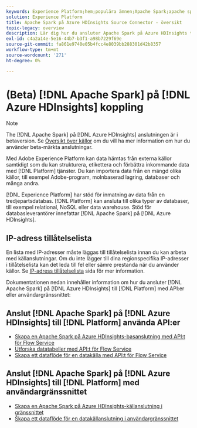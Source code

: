 ```yaml
---
keywords: Experience Platform;hem;populära ämnen;Apache Spark;apache spark;Azure HDInsights;azure hdinsights
solution: Experience Platform
title: Apache Spark på Azure HDInsights Source Connector - översikt
topic-legacy: overview
description: Lär dig hur du ansluter Apache Spark på Azure HDInsights till Adobe Experience Platform med API:er eller användargränssnittet.
exl-id: c4a2a14e-5e16-44b7-b3f1-a98b7229f69e
source-git-commit: fa861e9740e05b4fcc4e8039bb288301d42b8357
workflow-type: tm+mt
source-wordcount: '271'
ht-degree: 0%

---
```


# (Beta) [!DNL Apache Spark] på [!DNL Azure HDInsights] koppling

>[!NOTE]
>
>The [!DNL Apache Spark] på [!DNL Azure HDInsights] anslutningen är i betaversion. Se [Översikt över källor](../../home.md#terms-and-conditions) om du vill ha mer information om hur du använder beta-märkta anslutningar.

Med Adobe Experience Platform kan data hämtas från externa källor samtidigt som du kan strukturera, etikettera och förbättra inkommande data med [!DNL Platform] tjänster. Du kan importera data från en mängd olika källor, till exempel Adobe-program, molnbaserad lagring, databaser och många andra.

[!DNL Experience Platform] har stöd för inmatning av data från en tredjepartsdatabas. [!DNL Platform] kan ansluta till olika typer av databaser, till exempel relational, NoSQL eller data warehouse. Stöd för databasleverantörer innefattar [!DNL Apache Spark] på [!DNL Azure HDInsights].

## IP-adress tillåtelselista

En lista med IP-adresser måste läggas till tillåtelselista innan du kan arbeta med källanslutningar. Om du inte lägger till dina regionspecifika IP-adresser i tillåtelselista kan det leda till fel eller sämre prestanda när du använder källor. Se [IP-adress tillåtelselista](../../ip-address-allow-list.md) sida för mer information.

Dokumentationen nedan innehåller information om hur du ansluter [!DNL Apache Spark] på [!DNL Azure HDInsights] till [!DNL Platform] med API:er eller användargränssnittet:

## Anslut [!DNL Apache Spark] på [!DNL Azure HDInsights] till [!DNL Platform] använda API:er

- [Skapa en Apache Spark på Azure HDInsights-basanslutning med API:t för Flow Service](../../tutorials/api/create/databases/spark.md)
- [Utforska datatabeller med API:t för Flow Service](../../tutorials/api/explore/tabular.md)
- [Skapa ett dataflöde för en datakälla med API:t för Flow Service](../../tutorials/api/collect/database-nosql.md)

## Anslut [!DNL Apache Spark] på [!DNL Azure HDInsights] till [!DNL Platform] med användargränssnittet

- [Skapa en Apache Spark på Azure HDInsights-källanslutning i gränssnittet](../../tutorials/ui/create/databases/spark.md)
- [Skapa ett dataflöde för en datakällanslutning i användargränssnittet](../../tutorials/ui/dataflow/databases.md)
